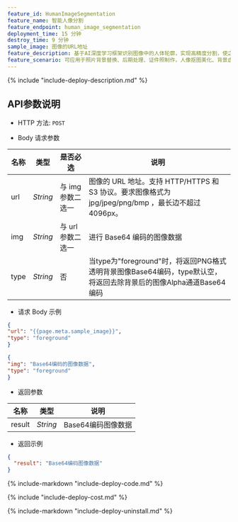 ```yaml
---
feature_id: HumanImageSegmentation
feature_name: 智能人像分割
feature_endpoint: human_image_segmentation
deployment_time: 15 分钟
destroy_time: 9 分钟
sample_image: 图像的URL地址
feature_description: 基于AI深度学习框架识别图像中的人体轮廓，实现高精度分割，使之与背景进行分离。
feature_scenario: 可应用于照片背景替换、后期处理、证件照制作，人像抠图美化、背景虚化等多种场景。
---
```


{%
  include "include-deploy-description.md"
%}

## API参数说明

- HTTP 方法: `POST`

- Body 请求参数

| **名称**  | **类型**  | **是否必选** |  **说明**  |
|----------|-----------|------------|------------|
| url | *String* |与 img 参数二选一|图像的 URL 地址。支持 HTTP/HTTPS 和 S3 协议。要求图像格式为 jpg/jpeg/png/bmp ，最长边不超过 4096px。|
| img | *String* |与 url 参数二选一|进行 Base64 编码的图像数据|
| type | *String* |否|当type为"foreground"时，将返回PNG格式透明背景图像Base64编码，type默认空，将返回去除背景后的图像Alpha通道Base64编码|

- 请求 Body 示例

``` json
{
"url": "{{page.meta.sample_image}}",
"type": "foreground"
}
```

``` json
{
"img": "Base64编码的图像数据",
"type": "foreground"
}
```

- 返回参数

| **名称**  | **类型**  |  **说明**  |
|----------|-----------|------------|
|result    |*String*   |Base64编码图像数据|

- 返回示例

``` json
{
  "result": "Base64编码图像数据"
}
```

{%
  include-markdown "include-deploy-code.md"
%}

{%
  include "include-deploy-cost.md"
%}

{%
  include-markdown "include-deploy-uninstall.md"
%}
